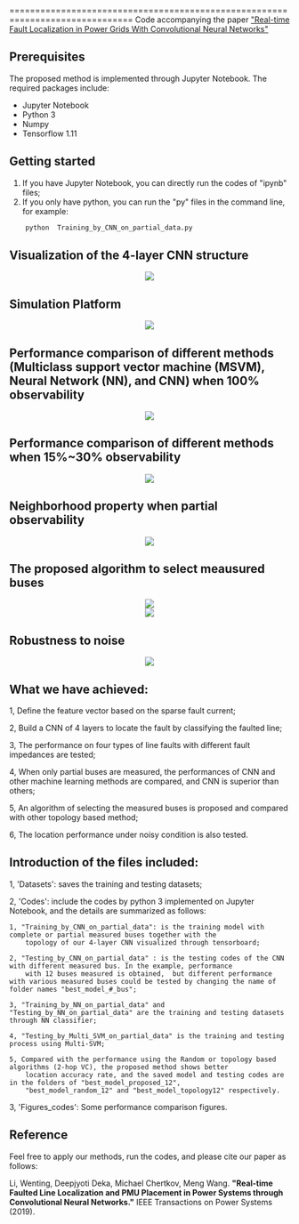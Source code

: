   
==============================================================================
Code accompanying the paper ["Real-time Fault Localization in Power Grids With Convolutional Neural Networks"](https://arxiv.org/abs/1810.05247)

## Prerequisites
The proposed method is implemented through Jupyter Notebook. The required packages include:
- Jupyter Notebook
- Python 3
- Numpy
- Tensorflow 1.11

## Getting started
1) If you have Jupyter Notebook, you can directly run the codes of "ipynb" files;
2) If you only have python, you can run the "py" files in the command line, for example:
```bash
    python  Training_by_CNN_on_partial_data.py
```
 

## Visualization of the 4-layer CNN structure

<center><img src="img/CNN.png" /></center> 

## Simulation Platform

<center><img src="img/System.png" /></center>

## Performance comparison of different methods (Multiclass support vector machine (MSVM), Neural Network (NN), and CNN) when 100% observability 

<center><img src="img/Compare_full_data.png"/></center>

## Performance comparison of different methods when 15%~30% observability

<center><img src="img/Compare_partial_data.png"/></center>

## Neighborhood property when partial observability

<center><img src="img/neighbor.png"/></center>

## The proposed algorithm to select meausured buses

<center><img src="img/alg.png"/></center>

<center><img src="img/alg_cmp.png"/></center>

## Robustness to noise
<center><img src="img/noise.png" /></center>

## What we have achieved:
1, Define the feature vector based on the sparse fault current;

2, Build a CNN of 4 layers to locate the fault by classifying the faulted line;

3, The performance on four types of line faults with different fault impedances are tested;

4, When only partial buses are measured, the performances of CNN and other machine learning methods are compared,
 and CNN is superior than others;
 
5, An algorithm of selecting the measured buses is proposed and compared with other topology based method;

6, The location performance under noisy condition is also tested.

## Introduction of the files included:
1, 'Datasets': saves the training and testing datasets;

2, 'Codes': include the codes by python 3 implemented on Jupyter Notebook, and the details are summarized as follows:

	1, "Training_by_CNN_on_partial_data": is the training model with complete or partial measured buses together with the 
		topology of our 4-layer CNN visualized through tensorboard;
		
	2, "Testing_by_CNN_on_partial_data" : is the testing codes of the CNN with different measured bus. In the example, performance 
		with 12 buses measured is obtained,  but different performance with various measured buses could be tested by changing the name of folder names "best_model_#_bus";
		
	3, "Training_by_NN_on_partial_data" and "Testing_by_NN_on_partial_data" are the training and testing datasets through NN classifier;
	
	4, "Testing_by_Multi_SVM_on_partial_data" is the training and testing process using Multi-SVM;
	
	5, Compared with the performance using the Random or topology based algorithms (2-hop VC), the proposed method shows better 
		location accuracy rate, and the saved model and testing codes are in the folders of "best_model_proposed_12", 
		"best_model_random_12" and "best_model_topology12" respectively.
		
3, 'Figures_codes': Some performance comparison figures.


## Reference

Feel free to apply our methods, run the codes, and please cite our paper as follows:

Li, Wenting, Deepjyoti Deka, Michael Chertkov, Meng Wang. **"Real-time Faulted Line Localization and PMU Placement in Power Systems through Convolutional Neural Networks."** IEEE Transactions on Power Systems (2019). 
 
